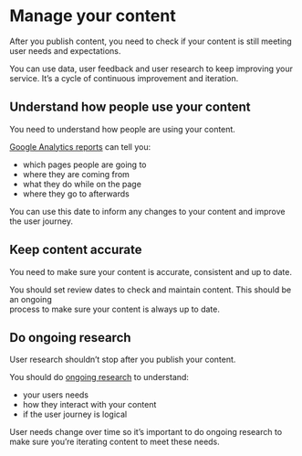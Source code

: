 Manage your content
===================

After you publish content, you need to check if your content is still meeting user needs and expectations.

You can use data, user feedback and user research to keep improving your service. It’s a cycle of continuous improvement and iteration.

Understand how people use your content
--------------------------------------

You need to understand how people are using your content.

[Google Analytics reports](google-analytics-basics) can tell you:

*   which pages people are going to
*   where they are coming from
*   what they do while on the page
*   where they go to afterwards

You can use this date to inform any changes to your content and improve the user journey.

Keep content accurate
---------------------

You need to make sure your content is accurate, consistent and up to date.

You should set review dates to check and maintain content. This should be an ongoing  
process to make sure your content is always up to date.

Do ongoing research
-------------------

User research shouldn’t stop after you publish your content.

You should do [ongoing research](contents "User need and user behaviour") to understand:

*   your users needs
*   how they interact with your content
*   if the user journey is logical

User needs change over time so it’s important to do ongoing research to make sure you’re iterating content to meet these needs.